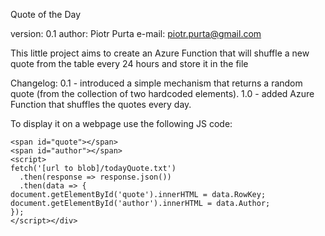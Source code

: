 Quote of the Day 

version: 0.1
author: Piotr Purta
e-mail: piotr.purta@gmail.com

This little project aims to create an Azure Function that will shuffle a new quote from the table every 24 hours and store it in the file

Changelog:
0.1 - introduced a simple mechanism that returns a random quote (from the collection of two hardcoded elements).
1.0 - added Azure Function that shuffles the quotes every day. 

To display it on a webpage use the following JS code:

```
<span id="quote"></span>
<span id="author"></span>
<script>
fetch('[url to blob]/todayQuote.txt')
  .then(response => response.json())
  .then(data => {
document.getElementById('quote').innerHTML = data.RowKey;
document.getElementById('author').innerHTML = data.Author;
});
</script></div>
```
